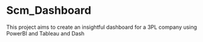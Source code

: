 # Scm_Dashboard
This project aims to create an insightful dashboard for a 3PL company using PowerBI and Tableau and Dash 
